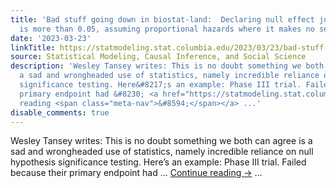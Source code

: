 ```yaml
---
title: 'Bad stuff going down in biostat-land:  Declaring null effect just cos p-value
  is more than 0.05, assuming proportional hazards where it makes no sense'
date: '2023-03-23'
linkTitle: https://statmodeling.stat.columbia.edu/2023/03/23/bad-stuff-going-down-in-biostat-land-declaring-null-effect-just-cos-p-value-is-more-than-0-05-assuming-proportional-hazards-where-it-makes-no-sense/
source: Statistical Modeling, Causal Inference, and Social Science
description: 'Wesley Tansey writes: This is no doubt something we both can agree is
  a sad and wrongheaded use of statistics, namely incredible reliance on null hypothesis
  significance testing. Here&#8217;s an example: Phase III trial. Failed because their
  primary endpoint had &#8230; <a href="https://statmodeling.stat.columbia.edu/2023/03/23/bad-stuff-going-down-in-biostat-land-declaring-null-effect-just-cos-p-value-is-more-than-0-05-assuming-proportional-hazards-where-it-makes-no-sense/">Continue
  reading <span class="meta-nav">&#8594;</span></a> ...'
disable_comments: true
---
```

Wesley Tansey writes: This is no doubt something we both can agree is a sad and wrongheaded use of statistics, namely incredible reliance on null hypothesis significance testing. Here&#8217;s an example: Phase III trial. Failed because their primary endpoint had &#8230; <a href="https://statmodeling.stat.columbia.edu/2023/03/23/bad-stuff-going-down-in-biostat-land-declaring-null-effect-just-cos-p-value-is-more-than-0-05-assuming-proportional-hazards-where-it-makes-no-sense/">Continue reading <span class="meta-nav">&#8594;</span></a> ...
